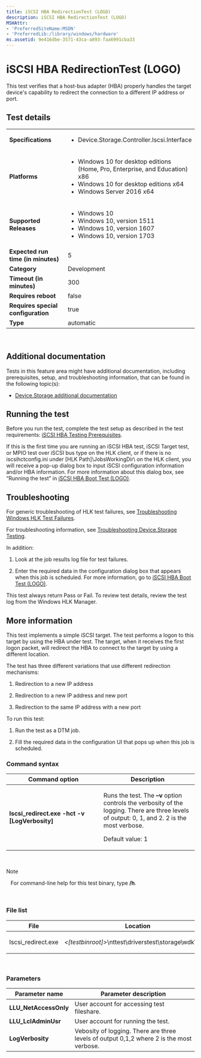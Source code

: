 ```yaml
---
title: iSCSI HBA RedirectionTest (LOGO)
description: iSCSI HBA RedirectionTest (LOGO)
MSHAttr:
- 'PreferredSiteName:MSDN'
- 'PreferredLib:/library/windows/hardware'
ms.assetid: 9e416dbe-3571-43ca-a893-faa6991cba33
---
```


# <span id="p-hlk-test.ee64d1b0-f1ad-4219-83ad-53d529ba55b1"></span>iSCSI HBA RedirectionTest (LOGO)


This test verifies that a host-bus adapter (HBA) properly handles the target device's capability to redirect the connection to a different IP address or port.

## <span id="Test_details"></span><span id="test_details"></span><span id="TEST_DETAILS"></span>Test details


<table>
<colgroup>
<col width="50%" />
<col width="50%" />
</colgroup>
<tbody>
<tr class="odd">
<td><strong>Specifications</strong></td>
<td><ul>
<li>Device.Storage.Controller.Iscsi.Interface</li>
</ul></td>
</tr>
<tr class="even">
<td><strong>Platforms</strong></td>
<td><ul>
<li>Windows 10 for desktop editions (Home, Pro, Enterprise, and Education) x86</li>
<li>Windows 10 for desktop editions x64</li>
<li>Windows Server 2016 x64</li>
</ul></td>
</tr>
<tr class="odd">
<td><strong>Supported Releases</strong></td>
<td><ul>
<li>Windows 10</li>
<li>Windows 10, version 1511</li>
<li>Windows 10, version 1607</li>
<li>Windows 10, version 1703</li>
</ul></td>
</tr>
<tr class="even">
<td><strong>Expected run time (in minutes)</strong></td>
<td>5</td>
</tr>
<tr class="odd">
<td><strong>Category</strong></td>
<td>Development</td>
</tr>
<tr class="even">
<td><strong>Timeout (in minutes)</strong></td>
<td>300</td>
</tr>
<tr class="odd">
<td><strong>Requires reboot</strong></td>
<td>false</td>
</tr>
<tr class="even">
<td><strong>Requires special configuration</strong></td>
<td>true</td>
</tr>
<tr class="odd">
<td><strong>Type</strong></td>
<td>automatic</td>
</tr>
</tbody>
</table>

 

## <span id="Additional_documentation"></span><span id="additional_documentation"></span><span id="ADDITIONAL_DOCUMENTATION"></span>Additional documentation


Tests in this feature area might have additional documentation, including prerequisites, setup, and troubleshooting information, that can be found in the following topic(s):

-   [Device.Storage additional documentation](device-storage-additional-documentation.md)

## <span id="Running_the_test"></span><span id="running_the_test"></span><span id="RUNNING_THE_TEST"></span>Running the test


Before you run the test, complete the test setup as described in the test requirements: [iSCSI HBA Testing Prerequisites](iscsi-hba-testing-prerequisites.md).

If this is the first time you are running an iSCSI HBA test, iSCSI Target test, or MPIO test over iSCSI bus type on the HLK client, or if there is no iscsihctconfig.ini under \[HLK Path\]\\JobsWorkingDir\\ on the HLK client, you will receive a pop-up dialog box to input iSCSI configuration information and/or HBA information. For more information about this dialog box, see “Running the test” in [iSCSI HBA Boot Test (LOGO)](ca7ad4d0-6950-4e2d-bdfe-b80c7873ba90.md).

## <span id="Troubleshooting"></span><span id="troubleshooting"></span><span id="TROUBLESHOOTING"></span>Troubleshooting


For generic troubleshooting of HLK test failures, see [Troubleshooting Windows HLK Test Failures](..\user\troubleshooting-windows-hlk-test-failures.md).

For troubleshooting information, see [Troubleshooting Device.Storage Testing](troubleshooting-devicestorage-testing.md).

In addition:

1.  Look at the job results log file for test failures.

2.  Enter the required data in the configuration dialog box that appears when this job is scheduled. For more information, go to [iSCSI HBA Boot Test (LOGO)](ca7ad4d0-6950-4e2d-bdfe-b80c7873ba90.md).

This test always return Pass or Fail. To review test details, review the test log from the Windows HLK Manager.

## <span id="More_information"></span><span id="more_information"></span><span id="MORE_INFORMATION"></span>More information


This test implements a simple iSCSI target. The test performs a logon to this target by using the HBA under test. The target, when it receives the first logon packet, will redirect the HBA to connect to the target by using a different location.

The test has three different variations that use different redirection mechanisms:

1.  Redirection to a new IP address

2.  Redirection to a new IP address and new port

3.  Redirection to the same IP address with a new port

To run this test:

1.  Run the test as a DTM job.

2.  Fill the required data in the configuration UI that pops up when this job is scheduled.

### <span id="Command_syntax"></span><span id="command_syntax"></span><span id="COMMAND_SYNTAX"></span>Command syntax

<table>
<colgroup>
<col width="50%" />
<col width="50%" />
</colgroup>
<thead>
<tr class="header">
<th>Command option</th>
<th>Description</th>
</tr>
</thead>
<tbody>
<tr class="odd">
<td><p><strong>Iscsi_redirect.exe -hct -v [LogVerbosity]</strong></p></td>
<td><p>Runs the test. The <strong>–v</strong> option controls the verbosity of the logging. There are three levels of output: 0, 1, and 2. 2 is the most verbose.</p>
<p>Default value: 1</p></td>
</tr>
</tbody>
</table>

 

>[!NOTE]
>  
For command-line help for this test binary, type **/h**.

 

### <span id="File_list"></span><span id="file_list"></span><span id="FILE_LIST"></span>File list

<table>
<colgroup>
<col width="50%" />
<col width="50%" />
</colgroup>
<thead>
<tr class="header">
<th>File</th>
<th>Location</th>
</tr>
</thead>
<tbody>
<tr class="odd">
<td><p>Iscsi_redirect.exe</p></td>
<td><p><em>&lt;[testbinroot]&gt;</em>\nttest\driverstest\storage\wdk\iscsi\</p></td>
</tr>
</tbody>
</table>

 

### <span id="Parameters"></span><span id="parameters"></span><span id="PARAMETERS"></span>Parameters

| Parameter name         | Parameter description                                                                    |
|------------------------|------------------------------------------------------------------------------------------|
| **LLU\_NetAccessOnly** | User account for accessing test fileshare.                                               |
| **LLU\_LclAdminUsr**   | User account for running the test.                                                       |
| **LogVerbosity**       | Vebosity of logging. There are three levels of output 0,1,2 where 2 is the most verbose. |

 

 

 







